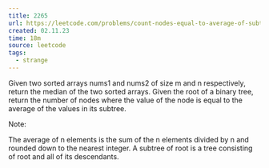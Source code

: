 ```yaml
---
title: 2265
url: https://leetcode.com/problems/count-nodes-equal-to-average-of-subtree/description/?envType=daily-question&envId=2023-11-02
created: 02.11.23
time: 18m
source: leetcode
tags:
  - strange
---
```


Given two sorted arrays nums1 and nums2 of size m and n respectively, return the median of the two sorted arrays.
Given the root of a binary tree, return the number of nodes where the value of the node is equal to the average of the values in its subtree.

Note:

The average of n elements is the sum of the n elements divided by n and rounded down to the nearest integer.
A subtree of root is a tree consisting of root and all of its descendants.
